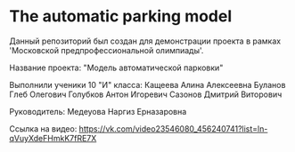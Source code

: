 # The automatic parking model
Данный репозиторий был создан для демонстрации проекта в рамках 'Московской предпрофессиональной олимпиады'.

Название проекта: "Модель автоматической парковки"

Выполнили ученики 10 "И" класса:
  Кащеева Алина Алексеевна
  Буланов Глеб Олегович
  Голубков Антон Игоревич
  Сазонов Дмитрий Виторович
  
Руководитель: 
  Медеуова Наргиз Ерназаровна


Ссылка на видео: https://vk.com/video23546080_456240741?list=ln-qVuyXdeFHmkK7fRE7X
